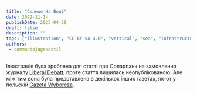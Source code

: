 ```yaml
---
title: "Селище На Воді"
date: 2022-11-14
publishDate: 2025-04-29
draft: false
description: ""
tags: ["illustration", "CC BY-SA 4.0", "vertical", "sea", "infrastructure", "reclaimed structure"]
authors:
 - commandojugendstil
---
```


Ілюстрація була зроблена для статті про Соларпанк на замовлення журналу [Liberal Debatt](https://www.liberaldebatt.se/), проте стаття лишилась неопублікованою. Але між тим вона була представлена в декількох інших газетах, як-от у польскій [Gazeta Wyborcza](https://wyborcza.pl/magazyn/7,124059,29139718,haker-i-aktywista-klimatyczny-mam-dosc-iron-mana-batmana.html).
